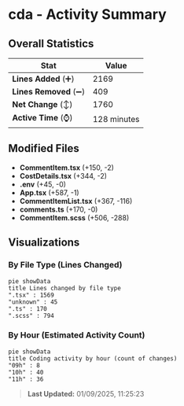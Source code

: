 # cda - Activity Summary 

## Overall Statistics

| Stat                   | Value                                                             |
| ---------------------- | ----------------------------------------------------------------- |
| **Lines Added** (➕)   | 2169                                          |
| **Lines Removed** (➖) | 409                                        |
| **Net Change** (↕)    | 1760                |
| **Active Time** (⌚)   | 128 minutes |


## Modified Files
- **CommentItem.tsx** (+150, -2)
- **CostDetails.tsx** (+344, -2)
- **.env** (+45, -0)
- **App.tsx** (+587, -1)
- **CommentItemList.tsx** (+367, -116)
- **comments.ts** (+170, -0)
- **CommentItem.scss** (+506, -288)

## Visualizations

### By File Type (Lines Changed)

```mermaid
pie showData
title Lines changed by file type
".tsx" : 1569
"unknown" : 45
".ts" : 170
".scss" : 794
```

### By Hour (Estimated Activity Count)

```mermaid
pie showData
title Coding activity by hour (count of changes)
"09h" : 8
"10h" : 40
"11h" : 36
```


> **Last Updated:** 01/09/2025, 11:25:23